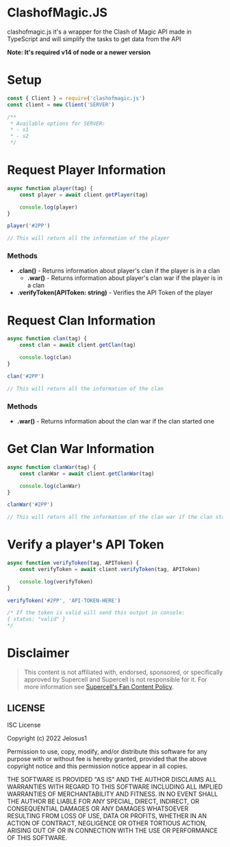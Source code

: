 # ClashofMagic.JS
clashofmagic.js it's a wrapper for the Clash of Magic API made in TypeScript and will simplify the tasks to get data from the API 

**Note: It's required v14 of node or a newer version**

# Setup
```js
const { Client } = require('clashofmagic.js')
const client = new Client('SERVER')

/**
 * Available options for SERVER:
 * - s1
 * - s2
 */
```

# Request Player Information
```js
async function player(tag) {
	const player = await client.getPlayer(tag)

	console.log(player)
}

player('#2PP')

// This will return all the information of the player
```
### Methods
- **.clan()**  - Returns information about player's clan if the player is in a clan
	- **.war()** - Returns information about player's clan war if the player is in a clan
- **.verifyToken(APIToken: string)** - Verifies the API Token of the player

# Request Clan Information
```js
async function clan(tag) {
	const clan = await client.getClan(tag)

	console.log(clan)
}

clan('#2PP')

// This will return all the information of the clan
```

### Methods
- **.war()** - Returns information about the clan war if the clan started one

# Get Clan War Information
```js
async function clanWar(tag) {
	const clanWar = await client.getClanWar(tag)

	console.log(clanWar)
}

clanWar('#2PP')

// This will return all the information of the clan war if the clan started one
```

# Verify a player's API Token
```js
async function verifyToken(tag, APIToken) {
	const verifyToken = await client.verifyToken(tag, APIToken)

	console.log(verifyToken)
}

verifyToken('#2PP', 'API-TOKEN-HERE')

/* If the token is valid will send this output in console:
{ status: "valid" }
*/
```

# Disclaimer
> This content is not affiliated with, endorsed, sponsored, or specifically approved by Supercell and Supercell is not responsible for it. For more information see [Supercell's Fan Content Policy](https://supercell.com/en/fan-content-policy/).

## LICENSE
ISC License

Copyright (c) 2022 Jelosus1

Permission to use, copy, modify, and/or distribute this software for any
purpose with or without fee is hereby granted, provided that the above
copyright notice and this permission notice appear in all copies.

THE SOFTWARE IS PROVIDED "AS IS" AND THE AUTHOR DISCLAIMS ALL WARRANTIES WITH REGARD TO THIS SOFTWARE INCLUDING ALL IMPLIED WARRANTIES OF MERCHANTABILITY AND FITNESS. IN NO EVENT SHALL THE AUTHOR BE LIABLE FOR ANY SPECIAL, DIRECT,
INDIRECT, OR CONSEQUENTIAL DAMAGES OR ANY DAMAGES WHATSOEVER RESULTING FROM LOSS OF USE, DATA OR PROFITS, WHETHER IN AN ACTION OF CONTRACT, NEGLIGENCE OR OTHER TORTIOUS ACTION, ARISING OUT OF OR IN CONNECTION WITH THE USE OR PERFORMANCE OF THIS SOFTWARE.
